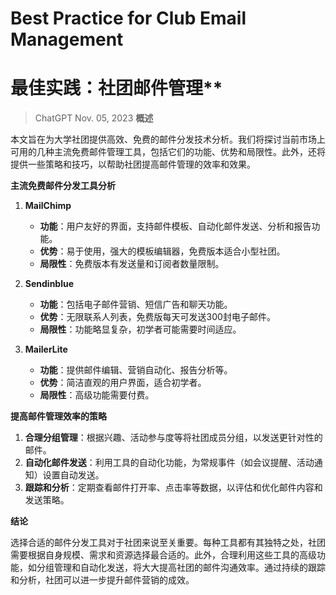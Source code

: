 # Best Practice for Club Email Management
# 最佳实践：社团邮件管理**
> ChatGPT 
> Nov. 05, 2023
**概述**

本文旨在为大学社团提供高效、免费的邮件分发技术分析。我们将探讨当前市场上可用的几种主流免费邮件管理工具，包括它们的功能、优势和局限性。此外，还将提供一些策略和技巧，以帮助社团提高邮件管理的效率和效果。

**主流免费邮件分发工具分析**

1. **MailChimp**
   - **功能**：用户友好的界面，支持邮件模板、自动化邮件发送、分析和报告功能。
   - **优势**：易于使用，强大的模板编辑器，免费版本适合小型社团。
   - **局限性**：免费版本有发送量和订阅者数量限制。

2. **Sendinblue**
   - **功能**：包括电子邮件营销、短信广告和聊天功能。
   - **优势**：无限联系人列表，免费版每天可发送300封电子邮件。
   - **局限性**：功能略显复杂，初学者可能需要时间适应。

3. **MailerLite**
   - **功能**：提供邮件编辑、营销自动化、报告分析等。
   - **优势**：简洁直观的用户界面，适合初学者。
   - **局限性**：高级功能需要付费。

**提高邮件管理效率的策略**

1. **合理分组管理**：根据兴趣、活动参与度等将社团成员分组，以发送更针对性的邮件。
2. **自动化邮件发送**：利用工具的自动化功能，为常规事件（如会议提醒、活动通知）设置自动发送。
3. **跟踪和分析**：定期查看邮件打开率、点击率等数据，以评估和优化邮件内容和发送策略。

**结论**

选择合适的邮件分发工具对于社团来说至关重要。每种工具都有其独特之处，社团需要根据自身规模、需求和资源选择最合适的。此外，合理利用这些工具的高级功能，如分组管理和自动化发送，将大大提高社团的邮件沟通效率。通过持续的跟踪和分析，社团可以进一步提升邮件营销的成效。